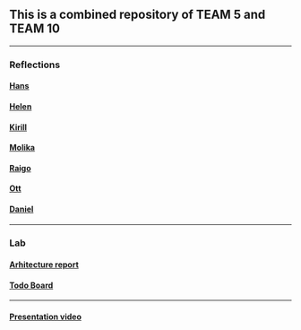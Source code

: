 ## This is a combined repository of TEAM 5 and TEAM 10 
----
### Reflections
#### [Hans](/reflections/hans.md)
#### [Helen](/reflections/helen.md)
#### [Kirill](/reflections/kirill.md)
#### [Molika](/reflections/molika.md)
#### [Raigo](/reflections/raigo.md)
#### [Ott](/reflections/ott.md)
#### [Daniel](/reflections/daniel.md)


----
### Lab 
#### [Arhitecture report](diagrams/README.md)
#### [Todo Board](https://trello.com/b/QdRyXT8H/bank-app)

----
#### [Presentation video](https://www.youtube.com/watch?v=eUWYzFGNzE8&feature=youtu.be&ab_channel=HansStarkopf)